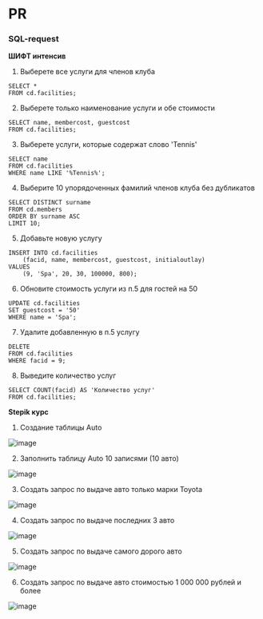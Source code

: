 # PR
### SQL-request 

**ШИФТ интенсив**

1) Выберете все услуги для членов клуба
```
SELECT *
FROM cd.facilities;
```
2) Выберете только наименование услуги и обе стоимости
```
SELECT name, membercost, guestcost
FROM cd.facilities;
```
3) Выберете услуги, которые содержат слово 'Tennis'
```
SELECT name
FROM cd.facilities
WHERE name LIKE '%Tennis%';
```
4) Выберите 10 упорядоченных фамилий членов клуба без дубликатов
```
SELECT DISTINCT surname
FROM cd.members
ORDER BY surname ASC
LIMIT 10;
```
5) Добавьте новую услугу
```
INSERT INTO cd.facilities
	(facid, name, membercost, guestcost, initialoutlay)
VALUES
	(9, 'Spa', 20, 30, 100000, 800);
```
6) Обновите стоимость услуги из п.5 для гостей на 50
```
UPDATE cd.facilities
SET guestcost = '50'
WHERE name = 'Spa';
```
7) Удалите добавленную в п.5 услугу
```
DELETE
FROM cd.facilities
WHERE facid = 9;
```
8) Выведите количество услуг
```
SELECT COUNT(facid) AS 'Количество услуг'
FROM cd.facilities;
```
**Stepik курс**

1. Создание таблицы Auto
   
![image](https://github.com/user-attachments/assets/a3682f0a-3839-4c7d-b761-8468d77381b6)

2. Заполнить таблицу Auto 10 записями (10 авто)

![image](https://github.com/user-attachments/assets/ddc6bf1d-e428-4bf9-b368-10292b2976ef)

3. Создать запрос по выдаче авто только марки Toyota

![image](https://github.com/user-attachments/assets/b5cdc75c-2e47-4785-840b-86e02511d65e)

4. Создать запрос по выдаче последних 3 авто

![image](https://github.com/user-attachments/assets/c386be60-dd20-4e3b-87d8-12bd37b37755)

5. Создать запрос по выдаче самого дорого авто

![image](https://github.com/user-attachments/assets/088eb0e6-d7b0-4cb8-897f-d4bd799349ee)

6. Создать запрос по выдаче авто стоимостью 1 000 000 рублей и более

![image](https://github.com/user-attachments/assets/9542fb0e-d2cc-4c67-9f46-b29c01d07813)
